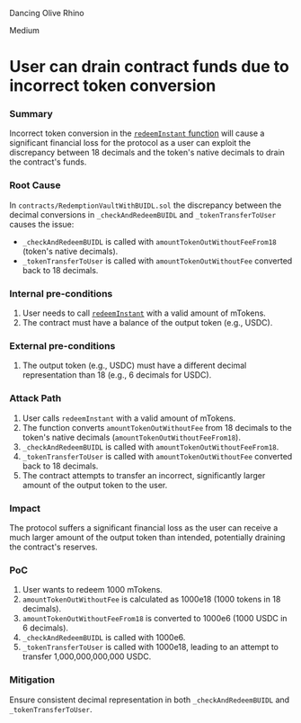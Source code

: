 Dancing Olive Rhino

Medium

# User can drain contract funds due to incorrect token conversion

### Summary

Incorrect token conversion in the [`redeemInstant` function](https://github.com/sherlock-audit/2024-08-midas-minter-redeemer/blob/main/midas-contracts/contracts/RedemptionVaultWithBUIDL.sol#L86-L156) will cause a significant financial loss for the protocol as a user can exploit the discrepancy between 18 decimals and the token's native decimals to drain the contract's funds.


### Root Cause

In `contracts/RedemptionVaultWithBUIDL.sol` the discrepancy between the decimal conversions in `_checkAndRedeemBUIDL` and `_tokenTransferToUser` causes the issue:
- `_checkAndRedeemBUIDL` is called with `amountTokenOutWithoutFeeFrom18` (token's native decimals).
- `_tokenTransferToUser` is called with `amountTokenOutWithoutFee` converted back to 18 decimals.


### Internal pre-conditions

1. User needs to call [`redeemInstant`](https://github.com/sherlock-audit/2024-08-midas-minter-redeemer/blob/main/midas-contracts/contracts/RedemptionVaultWithBUIDL.sol#L86-L156) with a valid amount of mTokens.
2. The contract must have a balance of the output token (e.g., USDC).


### External pre-conditions

1. The output token (e.g., USDC) must have a different decimal representation than 18 (e.g., 6 decimals for USDC).


### Attack Path

1. User calls `redeemInstant` with a valid amount of mTokens.
2. The function converts `amountTokenOutWithoutFee` from 18 decimals to the token's native decimals (`amountTokenOutWithoutFeeFrom18`).
3. `_checkAndRedeemBUIDL` is called with `amountTokenOutWithoutFeeFrom18`.
4. `_tokenTransferToUser` is called with `amountTokenOutWithoutFee` converted back to 18 decimals.
5. The contract attempts to transfer an incorrect, significantly larger amount of the output token to the user.


### Impact

The protocol suffers a significant financial loss as the user can receive a much larger amount of the output token than intended, potentially draining the contract's reserves.


### PoC

1. User wants to redeem 1000 mTokens.
2. `amountTokenOutWithoutFee` is calculated as 1000e18 (1000 tokens in 18 decimals).
3. `amountTokenOutWithoutFeeFrom18` is converted to 1000e6 (1000 USDC in 6 decimals).
4. `_checkAndRedeemBUIDL` is called with 1000e6.
5. `_tokenTransferToUser` is called with 1000e18, leading to an attempt to transfer 1,000,000,000,000 USDC.


### Mitigation

Ensure consistent decimal representation in both `_checkAndRedeemBUIDL` and `_tokenTransferToUser`. 